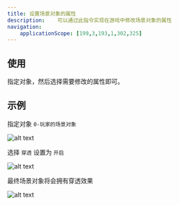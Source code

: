 ```yaml
---
title: 设置场景对象的属性
description: 	可以通过此指令实现在游戏中修改场景对象的属性
navigation:
    applicationScope: [199,3,193,1,302,325]
---
```


## 使用

指定对象，然后选择需要修改的属性即可。

## 示例

指定对象 `0-玩家的场景对象`

![alt text](https://cdn.gcw.wiki.wiki/gcw/image/zh_hans/commands/sceneobject/sceneobjectattributes/image.png)

选择 `穿透` 设置为 `开启`

![alt text](https://cdn.gcw.wiki.wiki/gcw/image/zh_hans/commands/sceneobject/sceneobjectattributes/image-1.png)

最终场景对象将会拥有穿透效果

![alt text](https://cdn.gcw.wiki.wiki/gcw/image/zh_hans/commands/sceneobject/sceneobjectattributes/image-2.png)
